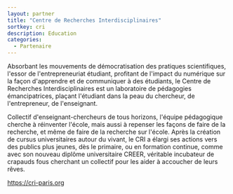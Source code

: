```yaml
---
layout: partner
title: "Centre de Recherches Interdisciplinaires"
sortkey: cri
description: Education
categories:
  - Partenaire
---
```


Absorbant les mouvements de démocratisation des pratiques scientifiques, l'essor de l'entrepreneuriat étudiant, profitant de l'impact du numérique sur la façon d'apprendre et de communiquer à des étudiants, le Centre de Recherches Interdisciplinaires est un laboratoire de pédagogies émancipatrices, plaçant l'étudiant dans la peau du chercheur, de l'entrepreneur, de l'enseignant. 


Collectif d'enseignant-chercheurs de tous horizons, l'équipe pédagogique cherche à réinventer l'école, mais aussi à repenser les façons de faire de la recherche, et même de faire de la recherche sur l'école. Après la création de cursus universitaires autour du vivant, le CRI a élargi ses actions vers des publics plus jeunes, dès le primaire, ou en formation continue, comme avec son nouveau diplôme universitaire CREER, véritable incubateur de crapauds fous cherchant un collectif pour les aider à accoucher de leurs rêves. 

<https://cri-paris.org>
